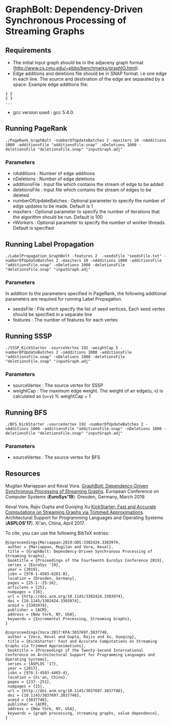 # GraphBolt: Dependency-Driven Synchronous Processing of Streaming Graphs

## Requirements
- The initial input graph should be in the adjaceny graph format (http://www.cs.cmu.edu/~pbbs/benchmarks/graphIO.html).
- Edge additions and deletions file should be in SNAP format. i.e one edge in each line. The source and destination of the edge are separated by a space.
Example edge additions file:
```
1 2
2 3
...
```
- gcc version used : gcc 5.4.0.


## Running PageRank

`./PageRank_GraphBolt -numberOfUpdateBatches 2 -maxiters 10 -nAdditions 1000 -additionsFile "additionsFile.snap" -nDeletions 1000 -deletionsFile "deletionsFile.snap" "inputGraph.adj"` 

### Parameters
 - nAdditions : Number of edge additions
 - nDeletions : Number of edge deletions
 - additionsFile : Input file which contains the stream of edge to be added
 - deletionsFile : Input file which contains the stream of edges to be deleted
 - numberOfUpdateBatches : Optional parameter to specify the number of edge updates to be made. Default is 1
 - maxIters : Optional parameter to specify the number of iterations that the algorithm should be run. Default is 100
 - nWorkers : Optional parameter to specify the number of worker threads. Default is specified 

## Running Label Propagation

`./LabelPropagation_GraphBolt -features 2  -seedsFile "seedsFile.txt" -numberOfUpdateBatches 2 -maxiters 10 -nAdditions 1000 -additionsFile "additionsFile.snap" -nDeletions 1000 -deletionsFile "deletionsFile.snap" "inputGraph.adj"` 
### Parameters
In addition to the parameters specified in PageRank, the following additional parameters are required for running Label Propagation.
 - seedsFile : File which specify the list of seed vertices. Each seed vertex should be specified in a separate line
 - features : The number of features for each vertex


## Running SSSP

`./SSSP_KickStarter -sourceVertex 192 -weightCap 5 -numberOfUpdateBatches 2 -nAdditions 1000 -additionsFile "additionsFile.snap" -nDeletions 1000 -deletionsFile "deletionsFile.snap" "inputGraph.adj"`

### Parameters
 - sourceVertex : The source vertex for SSSP
 - weightCap : The maximum edge weight. The weight of an edge(u, v) is calculated as (u+v) % weightCap + 1

## Running BFS

`./BFS_KickStarter -sourceVertex 192 -numberOfUpdateBatches 2 -nAdditions 1000 -additionsFile "additionsFile.snap" -nDeletions 1000 -deletionsFile "deletionsFile.snap" "inputGraph.adj"`

### Parameters
 - sourceVertex : The source vertex for BFS
 


## Resources
Mugilan Mariappan and Keval Vora. [GraphBolt: Dependency-Driven Synchronous Processing of Streaming Graphs](https://dl.acm.org/citation.cfm?id=3303974). European Conference on Computer Systems (**EuroSys'19**). Dresden, Germany, March 2019.

Keval Vora, Rajiv Gupta and Guoqing Xu  [KickStarter: Fast and Accurate Computations on Streaming Graphs via Trimmed Approximations](https://dl.acm.org/citation.cfm?id=3093336.3037748). Architectural Support for Programming Languages and Operating Systems (**ASPLOS'17**). Xi'an, China, April 2017.


To cite, you can use the following BibTeX entries:

```
@inproceedings{Mariappan:2019:GDS:3302424.3303974,
 author = {Mariappan, Mugilan and Vora, Keval},
 title = {GraphBolt: Dependency-Driven Synchronous Processing of Streaming Graphs},
 booktitle = {Proceedings of the Fourteenth EuroSys Conference 2019},
 series = {EuroSys '19},
 year = {2019},
 isbn = {978-1-4503-6281-8},
 location = {Dresden, Germany},
 pages = {25:1--25:16},
 articleno = {25},
 numpages = {16},
 url = {http://doi.acm.org/10.1145/3302424.3303974},
 doi = {10.1145/3302424.3303974},
 acmid = {3303974},
 publisher = {ACM},
 address = {New York, NY, USA},
 keywords = {Incremental Processing, Streaming Graphs},
} 

@inproceedings{Vora:2017:KFA:3037697.3037748,
 author = {Vora, Keval and Gupta, Rajiv and Xu, Guoqing},
 title = {KickStarter: Fast and Accurate Computations on Streaming Graphs via Trimmed Approximations},
 booktitle = {Proceedings of the Twenty-Second International Conference on Architectural Support for Programming Languages and Operating Systems},
 series = {ASPLOS '17},
 year = {2017},
 isbn = {978-1-4503-4465-4},
 location = {Xi'an, China},
 pages = {237--251},
 numpages = {15},
 url = {http://doi.acm.org/10.1145/3037697.3037748},
 doi = {10.1145/3037697.3037748},
 acmid = {3037748},
 publisher = {ACM},
 address = {New York, NY, USA},
 keywords = {graph processing, streaming graphs, value dependence},
} 
```

